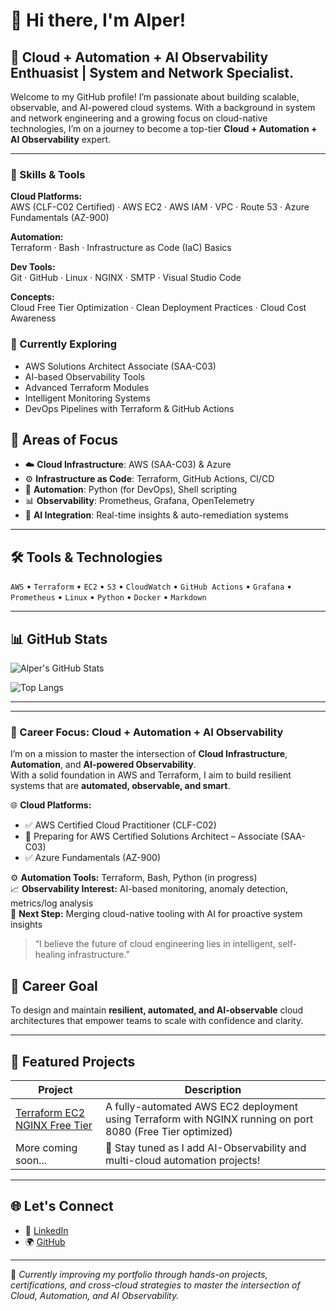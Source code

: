 # 👋 Hi there, I'm Alper!

## 🚀 Cloud + Automation + AI Observability Enthuasist | System and Network Specialist.

Welcome to my GitHub profile! I’m passionate about building scalable, observable, and AI-powered cloud systems. With a background in system and network engineering and a growing focus on cloud-native technologies, I’m on a journey to become a top-tier **Cloud + Automation + AI Observability** expert.

---

### 🧠 Skills & Tools

**Cloud Platforms:**  
AWS (CLF-C02 Certified) · AWS EC2 · AWS IAM · VPC · Route 53 · Azure Fundamentals (AZ-900)

**Automation:**  
Terraform · Bash · Infrastructure as Code (IaC) Basics

**Dev Tools:**  
Git · GitHub · Linux · NGINX · SMTP · Visual Studio Code

**Concepts:**  
Cloud Free Tier Optimization · Clean Deployment Practices · Cloud Cost Awareness

### 🚀 Currently Exploring

- AWS Solutions Architect Associate (SAA-C03)
- AI-based Observability Tools
- Advanced Terraform Modules
- Intelligent Monitoring Systems
- DevOps Pipelines with Terraform & GitHub Actions


## 🧠 Areas of Focus

- ☁️ **Cloud Infrastructure**: AWS (SAA-C03) & Azure
- ⚙️ **Infrastructure as Code**: Terraform, GitHub Actions, CI/CD
- 🧩 **Automation**: Python (for DevOps), Shell scripting
- 📊 **Observability**: Prometheus, Grafana, OpenTelemetry
- 🤖 **AI Integration**: Real-time insights & auto-remediation systems

---

## 🛠️ Tools & Technologies

`AWS` • `Terraform` • `EC2` • `S3` • `CloudWatch` • `GitHub Actions` • `Grafana` • `Prometheus` • `Linux` • `Python` • `Docker`  • `Markdown`

---

## 📊 GitHub Stats

![Alper's GitHub Stats](https://github-readme-stats.vercel.app/api?username=alpercevizz&show_icons=true&theme=default&hide_border=true)

![Top Langs](https://github-readme-stats.vercel.app/api/top-langs/?username=alpercevizz&layout=compact&hide_border=true&theme=default)

---

---

### 🚀 Career Focus: Cloud + Automation + AI Observability

I’m on a mission to master the intersection of **Cloud Infrastructure**, **Automation**, and **AI-powered Observability**.  
With a solid foundation in AWS and Terraform, I aim to build resilient systems that are **automated, observable, and smart**.

🌐 **Cloud Platforms:**  
- ✅ AWS Certified Cloud Practitioner (CLF-C02)  
- 🧠 Preparing for AWS Certified Solutions Architect – Associate (SAA-C03)  
- ✅ Azure Fundamentals (AZ-900)

⚙️ **Automation Tools:** Terraform, Bash, Python (in progress)  
📈 **Observability Interest:** AI-based monitoring, anomaly detection, metrics/log analysis  
🧠 **Next Step:** Merging cloud-native tooling with AI for proactive system insights

> “I believe the future of cloud engineering lies in intelligent, self-healing infrastructure.”


## 🎯 Career Goal

To design and maintain **resilient, automated, and AI-observable** cloud architectures that empower teams to scale with confidence and clarity.

---

## 📌 Featured Projects

| Project | Description |
|--------|-------------|
| [Terraform EC2 NGINX Free Tier](https://github.com/alpercevizz/terraform-ec2-nginx-free-tier) | A fully-automated AWS EC2 deployment using Terraform with NGINX running on port 8080 (Free Tier optimized) |
| More coming soon... | 🚧 Stay tuned as I add AI-Observability and multi-cloud automation projects! |

---

## 🌐 Let's Connect

- 💼 [LinkedIn](https://www.linkedin.com/in/alper-ceviz-410b12110/)
- 🌍 [GitHub](https://github.com/alpercevizz)

---

🔄 *Currently improving my portfolio through hands-on projects, certifications, and cross-cloud strategies to master the intersection of Cloud, Automation, and AI Observability.*
